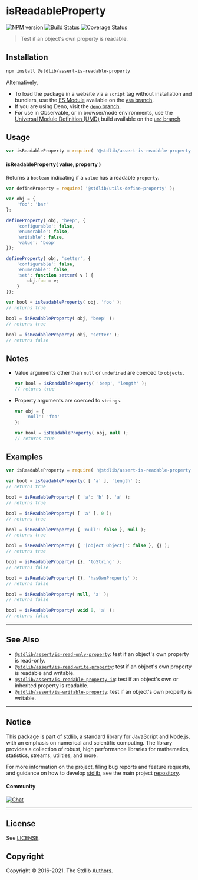 <!--

@license Apache-2.0

Copyright (c) 2018 The Stdlib Authors.

Licensed under the Apache License, Version 2.0 (the "License");
you may not use this file except in compliance with the License.
You may obtain a copy of the License at

   http://www.apache.org/licenses/LICENSE-2.0

Unless required by applicable law or agreed to in writing, software
distributed under the License is distributed on an "AS IS" BASIS,
WITHOUT WARRANTIES OR CONDITIONS OF ANY KIND, either express or implied.
See the License for the specific language governing permissions and
limitations under the License.

-->

# isReadableProperty

[![NPM version][npm-image]][npm-url] [![Build Status][test-image]][test-url] [![Coverage Status][coverage-image]][coverage-url] <!-- [![dependencies][dependencies-image]][dependencies-url] -->

> Test if an object's own property is readable.

<section class="installation">

## Installation

```bash
npm install @stdlib/assert-is-readable-property
```

Alternatively,

-   To load the package in a website via a `script` tag without installation and bundlers, use the [ES Module][es-module] available on the [`esm` branch][esm-url].
-   If you are using Deno, visit the [`deno` branch][deno-url].
-   For use in Observable, or in browser/node environments, use the [Universal Module Definition (UMD)][umd] build available on the [`umd` branch][umd-url].

</section>

<section class="usage">

## Usage

```javascript
var isReadableProperty = require( '@stdlib/assert-is-readable-property' );
```

#### isReadableProperty( value, property )

Returns a `boolean` indicating if a `value` has a readable `property`.

<!-- eslint-disable no-restricted-syntax -->

```javascript
var defineProperty = require( '@stdlib/utils-define-property' );

var obj = {
    'foo': 'bar'
};

defineProperty( obj, 'beep', {
    'configurable': false,
    'enumerable': false,
    'writable': false,
    'value': 'boop'
});

defineProperty( obj, 'setter', {
    'configurable': false,
    'enumerable': false,
    'set': function setter( v ) {
        obj.foo = v;
    }
});

var bool = isReadableProperty( obj, 'foo' );
// returns true

bool = isReadableProperty( obj, 'beep' );
// returns true

bool = isReadableProperty( obj, 'setter' );
// returns false
```

</section>

<!-- /.usage -->

<section class="notes">

## Notes

-   Value arguments other than `null` or `undefined` are coerced to `objects`.

    ```javascript
    var bool = isReadableProperty( 'beep', 'length' );
    // returns true
    ```

-   Property arguments are coerced to `strings`.

    ```javascript
    var obj = {
        'null': 'foo'
    };

    var bool = isReadableProperty( obj, null );
    // returns true
    ```

</section>

<!-- /.notes -->

<section class="examples">

## Examples

<!-- eslint-disable object-curly-newline -->

<!-- eslint no-undef: "error" -->

```javascript
var isReadableProperty = require( '@stdlib/assert-is-readable-property' );

var bool = isReadableProperty( [ 'a' ], 'length' );
// returns true

bool = isReadableProperty( { 'a': 'b' }, 'a' );
// returns true

bool = isReadableProperty( [ 'a' ], 0 );
// returns true

bool = isReadableProperty( { 'null': false }, null );
// returns true

bool = isReadableProperty( { '[object Object]': false }, {} );
// returns true

bool = isReadableProperty( {}, 'toString' );
// returns false

bool = isReadableProperty( {}, 'hasOwnProperty' );
// returns false

bool = isReadableProperty( null, 'a' );
// returns false

bool = isReadableProperty( void 0, 'a' );
// returns false
```

</section>

<!-- /.examples -->

<!-- Section for related `stdlib` packages. Do not manually edit this section, as it is automatically populated. -->

<section class="related">

* * *

## See Also

-   <span class="package-name">[`@stdlib/assert/is-read-only-property`][@stdlib/assert/is-read-only-property]</span><span class="delimiter">: </span><span class="description">test if an object's own property is read-only.</span>
-   <span class="package-name">[`@stdlib/assert/is-read-write-property`][@stdlib/assert/is-read-write-property]</span><span class="delimiter">: </span><span class="description">test if an object's own property is readable and writable.</span>
-   <span class="package-name">[`@stdlib/assert/is-readable-property-in`][@stdlib/assert/is-readable-property-in]</span><span class="delimiter">: </span><span class="description">test if an object's own or inherited property is readable.</span>
-   <span class="package-name">[`@stdlib/assert/is-writable-property`][@stdlib/assert/is-writable-property]</span><span class="delimiter">: </span><span class="description">test if an object's own property is writable.</span>

</section>

<!-- /.related -->

<!-- Section for all links. Make sure to keep an empty line after the `section` element and another before the `/section` close. -->


<section class="main-repo" >

* * *

## Notice

This package is part of [stdlib][stdlib], a standard library for JavaScript and Node.js, with an emphasis on numerical and scientific computing. The library provides a collection of robust, high performance libraries for mathematics, statistics, streams, utilities, and more.

For more information on the project, filing bug reports and feature requests, and guidance on how to develop [stdlib][stdlib], see the main project [repository][stdlib].

#### Community

[![Chat][chat-image]][chat-url]

---

## License

See [LICENSE][stdlib-license].


## Copyright

Copyright &copy; 2016-2021. The Stdlib [Authors][stdlib-authors].

</section>

<!-- /.stdlib -->

<!-- Section for all links. Make sure to keep an empty line after the `section` element and another before the `/section` close. -->

<section class="links">

[npm-image]: http://img.shields.io/npm/v/@stdlib/assert-is-readable-property.svg
[npm-url]: https://npmjs.org/package/@stdlib/assert-is-readable-property

[test-image]: https://github.com/stdlib-js/assert-is-readable-property/actions/workflows/test.yml/badge.svg
[test-url]: https://github.com/stdlib-js/assert-is-readable-property/actions/workflows/test.yml

[coverage-image]: https://img.shields.io/codecov/c/github/stdlib-js/assert-is-readable-property/main.svg
[coverage-url]: https://codecov.io/github/stdlib-js/assert-is-readable-property?branch=main

<!--

[dependencies-image]: https://img.shields.io/david/stdlib-js/assert-is-readable-property.svg
[dependencies-url]: https://david-dm.org/stdlib-js/assert-is-readable-property/main

-->

[umd]: https://github.com/umdjs/umd
[es-module]: https://developer.mozilla.org/en-US/docs/Web/JavaScript/Guide/Modules

[deno-url]: https://github.com/stdlib-js/assert-is-readable-property/tree/deno
[umd-url]: https://github.com/stdlib-js/assert-is-readable-property/tree/umd
[esm-url]: https://github.com/stdlib-js/assert-is-readable-property/tree/esm

[chat-image]: https://img.shields.io/gitter/room/stdlib-js/stdlib.svg
[chat-url]: https://gitter.im/stdlib-js/stdlib/

[stdlib]: https://github.com/stdlib-js/stdlib

[stdlib-authors]: https://github.com/stdlib-js/stdlib/graphs/contributors

[stdlib-license]: https://raw.githubusercontent.com/stdlib-js/assert-is-readable-property/main/LICENSE

<!-- <related-links> -->

[@stdlib/assert/is-read-only-property]: https://github.com/stdlib-js/assert-is-read-only-property

[@stdlib/assert/is-read-write-property]: https://github.com/stdlib-js/assert-is-read-write-property

[@stdlib/assert/is-readable-property-in]: https://github.com/stdlib-js/assert-is-readable-property-in

[@stdlib/assert/is-writable-property]: https://github.com/stdlib-js/assert-is-writable-property

<!-- </related-links> -->

</section>

<!-- /.links -->
